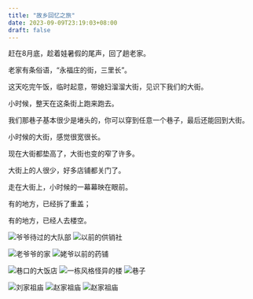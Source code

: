 ```yaml
---
title: "故乡回忆之旅"
date: 2023-09-09T23:19:03+08:00
draft: false
---
```


赶在8月底，趁着娃暑假的尾声，回了趟老家。

老家有条俗语，“永福庄的街，三里长”。

这天吃完午饭，临时起意，带媳妇溜溜大街，见识下我们的大街。

小时候，整天在这条街上跑来跑去。

我们那巷子基本很少是堵头的，你可以穿到任意一个巷子，最后还能回到大街。

小时候的大街，感觉很宽很长。

现在大街都垫高了，大街也变的窄了许多。

大街上的人很少，好多店铺都关门了。

走在大街上，小时候的一幕幕映在眼前。

有的地方，已经拆了重盖；

有的地方，已经人去楼空。

![爷爷待过的大队部](https://static.liudon.com/img/202309092348210.jpg)
![以前的供销社](https://static.liudon.com/img/202309092348324.jpg)

![老爷爷的家](https://static.liudon.com/img/202309092350308.jpg)
![姥爷以前的药铺](https://static.liudon.com/img/202309092350619.jpg)

![巷口的大饭店](https://static.liudon.com/img/202309092349674.jpg)
![一栋风格怪异的楼](https://static.liudon.com/img/202309092349469.jpg)
![巷子](https://static.liudon.com/img/202309092351506.jpg)

![刘家祖庙](https://static.liudon.com/img/202309092352743.jpg)
![赵家祖庙](https://static.liudon.com/img/202309092352581.jpg)
![赵家祖庙](https://static.liudon.com/img/202309092353811.jpg)